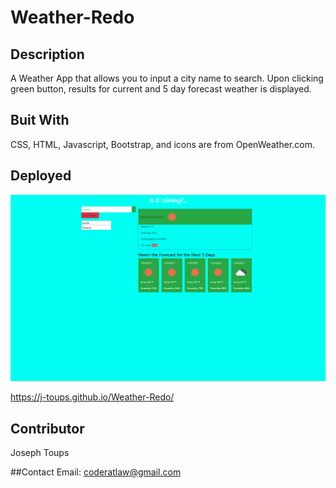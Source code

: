 # Weather-Redo

## Description

A Weather App that allows you to input a city name to search. Upon clicking green button, results for current and 5 day forecast weather is displayed. 

## Buit With
CSS, HTML, Javascript, Bootstrap, and icons are from OpenWeather.com.

## Deployed 

![alt text](https://github.com/j-toups/Weather-Redo/blob/main/Capture.PNG)

https://j-toups.github.io/Weather-Redo/

## Contributor
Joseph Toups

##Contact
Email: coderatlaw@gmail.com
